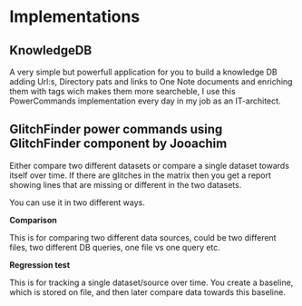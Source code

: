 # Implementations
 
## KnowledgeDB
 A very simple but powerfull application for you to build a knowledge DB adding Url:s, Directory pats and links to One Note documents and enriching them with tags wich makes them more searcheble, I use this PowerCommands implementation every day in my job as an IT-architect.

 ## GlitchFinder power commands using GlitchFinder component by Jooachim

 Either compare two different datasets or compare a single dataset towards itself over time.
 If there are glitches in the matrix then you get a report showing lines that are missing or different in the two datasets. 

You can use it in two different ways.

**Comparison**

This is for comparing two different data sources, could be two different files, two different DB queries, one file vs one query etc.

**Regression test**

This is for tracking a single dataset/source over time. You create a baseline, which is stored on file, and then later compare data towards this baseline.